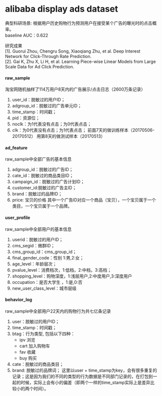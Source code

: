 # alibaba display ads dataset
典型科研场景: 根据用户历史购物行为预测用户在接受某个广告的曝光时的点击概率。  
baseline AUC：0.622  

研究成果  
[1]. Guorui Zhou, Chengru Song, Xiaoqiang Zhu, et al. Deep Interest Network for Click-Through Rate Prediction.  
[2]. Gai K, Zhu X, Li H, et al. Learning Piece-wise Linear Models from Large Scale Data for Ad Click Prediction.

#### raw_sample
淘宝网随机抽样了114万用户8天内的广告展示/点击日志（2600万条记录）
1. user_id：脱敏过的用户ID；
2. adgroup_id：脱敏过的广告单元ID；
3. time_stamp：时间戳；
4. pid：资源位；
5. noclk：为1代表没有点击；为0代表点击；
6. clk：为0代表没有点击；为1代表点击；
前面7天的做训练样本（20170506-20170512）
用第8天的做测试样本（20170513）

#### ad_feature
raw_sample中全部广告的基本信息
1. adgroup_id：脱敏过的广告ID；
2. cate_id：脱敏过的商品类目ID；
3. campaign_id：脱敏过的广告计划ID；
4. customer_id:脱敏过的广告主ID；
5. brand：脱敏过的品牌ID；
6. price: 宝贝的价格
其中一个广告ID对应一个商品（宝贝），一个宝贝属于一个类目，一个宝贝属于一个品牌。

#### user_profile
raw_sample中全部用户的基本信息
1. userid：脱敏过的用户ID；
2. cms_segid：微群ID；
3. cms_group_id：cms_group_id；
4. final_gender_code：性别 1:男,2:女；
5. age_level：年龄层次；
6. pvalue_level：消费档次，1:低档，2:中档，3:高档；
7. shopping_level：购物深度，1:浅层用户,2:中度用户,3:深度用户
8. occupation：是否大学生 ，1:是,0:否
9. new_user_class_level：城市层级

#### behavior_log
raw_sample中全部用户22天内的购物行为共七亿条记录
1. user：脱敏过的用户ID；
2. time_stamp：时间戳；
3. btag：行为类型, 包括以下四种：
    * ipv 浏览
    * cart 加入购物车
    * fav 收藏 
    * buy 购买
4. cate：脱敏过的商品类目；
5. brand: 脱敏过的品牌词；
这里以user + time_stamp为key，会有很多重复的记录；这是因为我们的不同的类型的行为数据是不同部门记录的，在打包到一起的时候，实际上会有小的偏差（即两个一样的time_stamp实际上是差异比较小的两个时间）。


